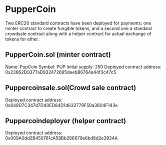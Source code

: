 # PupperCoin
Two ERC20 standard contracts have been deployed for payments: one minter contract to create fungible tokens, and a second one a standard crowdsale contract along with a helper contract for actual exchange of tokens for ether.

## PupperCoin.sol (minter contract)
Name: PupCoin
Symbol: PUP
Initial supply: 250
Deployed contract address: 0x23662D0377aD932472695deebB6764a44f3c47c5

## Puppercoinsale.sol(Crowd sale contract)
Deployed contract address: 0x649D7C347d7D40ED84D1d832779F50a3604F143e

## Puppercoindeployer (helper contract)
Deployed contract address: 0x009A0dd2B450761cA58Bb286679e6bd8d2e3934A
